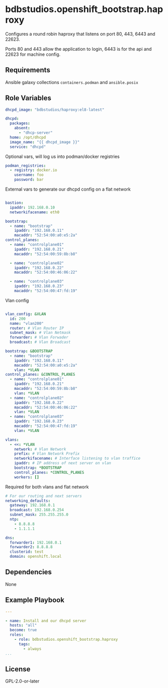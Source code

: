 bdbstudios.openshift_bootstrap.haproxy
=========

Configures a round robin haproxy that listens on port 80, 443, 6443 and 22623.

Ports 80 and 443 allow the application to login, 6443 is for the api and 22623 for machine config.


Requirements
------------

Ansible galaxy collections `containers.podman` and `ansible.posix`

Role Variables
--------------

```yaml
dhcpd_image: "bdbstudios/haproxy:el8-latest"

dhcpd:
  packages:
    absent:
      - "dhcp-server"
  home: /opt/dhcpd
  image_name: "{{ dhcpd_image }}"
  service: "dhcpd"

```

Optional vars, will log us into podman/docker registries
```yaml
podman_registries:
  - registry: docker.io
    username: foo
    password: bar
```

External vars to generate our dhcpd config on a flat network
```yaml

bastion:
  ipaddr: 192.168.0.10
  networkifacename: eth0

bootstrap:
  - name: "bootstrap"
    ipaddr: "192.168.0.11"
    macaddr: "52:54:00:a0:e5:2a"
control_planes:
  - name: "controlplane01"
    ipaddr: "192.168.0.21"
    macaddr: "52:54:00:59:8b:b8"

  - name: "controlplane02"
    ipaddr: "192.168.0.22"
    macaddr: "52:54:00:46:06:22"

  - name: "controlplane03"
    ipaddr: "192.168.0.23"
    macaddr: "52:54:00:47:fd:19"
```

Vlan config
```yaml

vlan_config: &VLAN
  id: 200
  name: "vlan200"
  router: # Vlan Router IP
  subnet_mask: # Vlan Netmask
  forwarder: # Vlan Forwader
  broadcast: # Vlan Broadcast

bootstrap: &BOOTSTRAP
  - name: "bootstrap"
    ipaddr: "192.168.0.11"
    macaddr: "52:54:00:a0:e5:2a"
    vlan: *VLAN
control_planes: &CONTROL_PLANES
  - name: "controlplane01"
    ipaddr: "192.168.0.21"
    macaddr: "52:54:00:59:8b:b8"
    vlan: *VLAN
  - name: "controlplane02"
    ipaddr: "192.168.0.22"
    macaddr: "52:54:00:46:06:22"
    vlan: *VLAN
  - name: "controlplane03"
    ipaddr: "192.168.0.23"
    macaddr: "52:54:00:47:fd:19"
    vlan: *VLAN

vlans:
  - <<: *VLAN
    network: # Vlan Network
    prefix: # Vlan Network Prefix
    networkifacename: # Interface listening to vlan traffice
    ipaddr: # IP address of next server on vlan
    bootstrap: *BOOTSTRAP
    control_planes: *CONTROL_PLANES
    workers: []

```

Required for both vlans and flat network
```yaml
# For our routing and next servers
networking_defaults:
  gateway: 192.168.0.1
  broadcast: 192.168.0.254
  subnet_mask: 255.255.255.0
  ntp:
    - 8.8.8.8
    - 1.1.1.1

dns:
  forwarder1: 192.168.0.1
  forwarder2: 8.8.8.8
  clusterid: test
  domain: openshift.local

```
Dependencies
------------

None

Example Playbook
----------------

```yaml
---

- name: Install and our dhcpd server
  hosts: "all"
  become: true
  roles:
    - role: bdbstudios.openshift_bootstrap.haproxy
      tags:
        - always
...
```

License
-------

GPL-2.0-or-later
